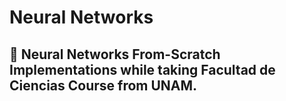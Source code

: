 # Neural Networks
## 🧠 Neural Networks From-Scratch Implementations while taking Facultad de Ciencias Course from UNAM.